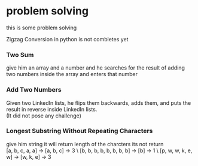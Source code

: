 # problem solving

this is some problem solving 

Zigzag Conversion in python is not combletes yet

### Two Sum

give him an array and a number and he searches for the result of adding two numbers inside the array and enters that number

### Add Two Numbers

Given two LinkedIn lists, he flips them backwards, adds them, and puts the result in reverse inside LinkedIn lists. \
(It did not pose any challenge)

### Longest Substring Without Repeating Characters

give him string it will return length of the charcters its not return \
[a, b, c, a, a] -> [a, b, c] -> 3 \ 
[b, b, b, b, b, b, b, b] -> [b] -> 1 \ 
[p, w, w, k, e, w] -> [w, k, e] -> 3
